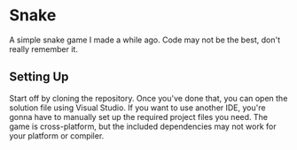 # Snake
A simple snake game I made a while ago. Code may not be the best, don't really remember it.

## Setting Up
Start off by cloning the repository. Once you've done that, you can open the solution file using Visual Studio.
If you want to use another IDE, you're gonna have to manually set up the required project files you need.
The game is cross-platform, but the included dependencies may not work for your platform or compiler.
